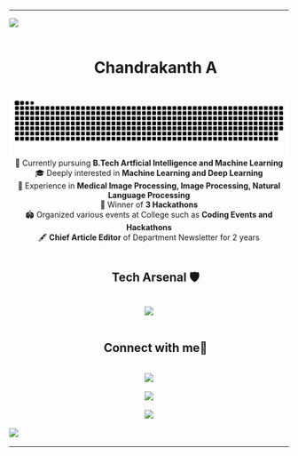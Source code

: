 ----------------------------------------------------------------------

<!--horizontal divider(gradiant)-->
<img src="https://user-images.githubusercontent.com/73097560/115834477-dbab4500-a447-11eb-908a-139a6edaec5c.gif">

<!--h1 without bottom border-->
<div id="user-content-toc">
  <ul align="center">
    <summary><h1 style="display: inline-block">Chandrakanth A</h1></summary>
  </ul>
</div>


<!--- snake -->
<div style="justify-items:center">
  <img  src="https://github.com/1999AZZAR/1999AZZAR/blob/main/resources/img/grid-snake.svg"
       alt="snake" /></a>
</div>


<!--Intro start-->
<div align="center">
🧠 Currently pursuing <b>B.Tech Artficial Intelligence and Machine Learning</b><br/>
🎓 Deeply interested in <b>Machine Learning and Deep Learning</b><br/>
📔 Experience in <b>Medical Image Processing, Image Processing, Natural Language Processing</b><br/>
🥇 Winner of <b>3 Hackathons</b><br/>
🏟️ Organized various events at College such as <b>Coding Events and Hackathons</b><br/>
🖋️ <b>Chief Article Editor</b> of Department Newsletter for 2 years<br/>
</div>
<!--Intro end-->

<!---
  <p align="center">
  <table align="center">
    <tr border="none">
    <td width="50%" align="center">
  
    <img  align="center"  src="https://github-readme-stats.vercel.app/api?username=chandrakanth137&theme=dark&show_icons=true&count_private=true" />
    <br></br>
    <img  title="🔥 Get streak stats for your profile at git.io/streak-stats" alt="Mark streak" src="https://github-readme-streak-stats.herokuapp.com/?user=chandrakanth137&theme=dark&hide_border=false" /> 
    </td>

    <td width="50%" align="center">

    <img  align="center"  src="https://github-readme-stats.anuraghazra1.vercel.app/api/top-langs/?username=chandrakanth137&theme=dark&hide_border=false&no-bg=true&no-frame=true&langs_count=10"/>
  
    </td>
    </tr>  
    </table>
-->

<!--h1 without bottom border-->
<div id="user-content-toc">
  <ul align="center">
    <summary><h2 style="display: inline-block">Tech Arsenal 🛡️</h2></summary>
  </ul>
</div>
<!--tech stack icons-->
<p align="center">
  <a href="https://skillicons.dev">
    <img src="https://skillicons.dev/icons?i=git,github,c,cpp,css,docker,html,java,js,linux,md,mysql,nextjs,nodejs,py,react,tailwind,ts,vscode,tensorflow,pytorch,bash,blender,flask,php&perline=14" />
  </a>
</p>


<!-- Connect with me -->
<!--h2 without bottom border-->
<div id="user-content-toc">
  <ul align="center">
    <summary><h2 style="display: inline-block">Connect with me🤝</h2></summary>
  </ul>
</div>

<!--icons and links-->
<p align="center">
<a href="https://www.linkedin.com/in/chandrakanth-a-538695196/" target="blank"><img align="center" src="https://img.shields.io/badge/LinkedIn-0077B5?style=for-the-badge&logo=linkedin&logoColor=white"/></a>
  <br></br>
<a href"apcmchandu@gmail.com"><img src="https://img.shields.io/badge/Gmail-D14836?style=for-the-badge&logo=gmail&logoColor=white"/></a>
</p>


<!--profile visit count-->
<div align="center">
  
[![](https://visitcount.itsvg.in/api?id=chandrakanth137&label=Profile%20Views&pretty=false)](https://visitcount.itsvg.in)
  
</div>

<!--horizontal divider(gradiant)-->
<img src="https://user-images.githubusercontent.com/73097560/115834477-dbab4500-a447-11eb-908a-139a6edaec5c.gif">

----------------------------------------------------------------------
